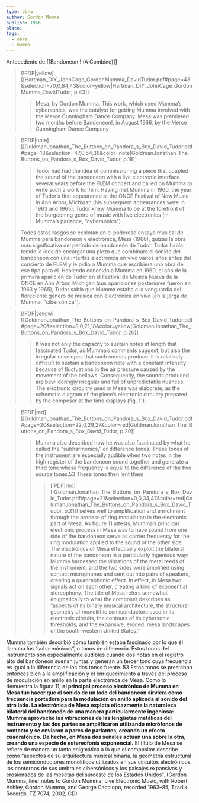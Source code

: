 ```yaml
---
type: obra
author: Gordon Mumma
publish: 1966
place: 
tags:
  - obra
  - mumma
---
```

Antecedente de [[Bandoneon ! (A Combine)]]
> [!PDF|yellow] [[Hartman_DIY_JohnCage_GordonMumma_DavidTudor.pdf#page=43&selection=70,0,84,43&color=yellow|Hartman_DIY_JohnCage_GordonMumma_DavidTudor, p.43]]
> > Mesa, by Gordon Mumma. This work, which used Mumma’s cybersonics, was the catalyst for getting Mumma involved with the Merce Cunningham Dance Company. Mesa was premiered two months before Bandoneon!, in August 1966, by the Merce Cunningham Dance Company

> [!PDF|note] [[GoldmanJonathan_The_Buttons_on_Pandora_s_Box_David_Tudor.pdf#page=18&selection=47,0,54,36&color=note|GoldmanJonathan_The_Buttons_on_Pandora_s_Box_David_Tudor, p.18]]
> > Tudor had had the idea of commissioning a piece that coupled the sound of the bandoneon with a live electronic interface several years before the FLEM concert and called on Mumma to write such a work for him. Having met Mumma in 1960, the year of Tudor’s first appearance at the ONCE Festival of New Music in Ann Arbor, Michigan (his subsequent appearances were in 1963 and 1965), Tudor knew Mumma to be at the forefront of the burgeoning genre of music with live electronics (in Mumma’s parlance, “cybersonics”)
> 
> Todos estos rasgos se explotan en el poderoso ensayo musical de Mumma para bandoneón y electrónica, Mesa (1966), quizás la obra más significativa del período de bandoneón de Tudor. Tudor había tenido la idea de encargar una pieza que combinara el sonido del bandoneón con una interfaz electrónica en vivo varios años antes del concierto de FLEM y le pidió a Mumma que escribiera una obra de ese tipo para él. Habiendo conocido a Mumma en 1960, el año de la primera aparición de Tudor en el Festival de Música Nueva de la ONCE en Ann Arbor, Michigan (sus apariciones posteriores fueron en 1963 y 1965), Tudor sabía que Mumma estaba a la vanguardia del floreciente género de música con electrónica en vivo (en la jerga de Mumma, "cibersónica").

> [!PDF|yellow] [[GoldmanJonathan_The_Buttons_on_Pandora_s_Box_David_Tudor.pdf#page=20&selection=9,0,21,18&color=yellow|GoldmanJonathan_The_Buttons_on_Pandora_s_Box_David_Tudor, p.20]]
> > It was not only the capacity to sustain notes at length that fascinated Tudor, as Mumma’s comments suggest, but also the irregular envelopes that such sounds produce: it is relatively difficult to sustain a bandoneon note with a constant intensity because of fluctuations in the air pressure caused by the movement of the bellows. Consequently, the sounds produced are bewilderingly irregular and full of unpredictable nuances. The electronic circuitry used in Mesa was elaborate, as the schematic diagram of the piece’s electronic circuitry prepared by the composer at the time displays (fig. 11).


> [!PDF|red] [[GoldmanJonathan_The_Buttons_on_Pandora_s_Box_David_Tudor.pdf#page=20&selection=22,0,29,27&color=red|GoldmanJonathan_The_Buttons_on_Pandora_s_Box_David_Tudor, p.20]]
> > Mumma also described how he was also fascinated by what he called the “subharmonics,” or difference tones. These tones of the instrument are especially audible when two notes in the high register of the bandoneon sound together and generate a third tone whose frequency is equal to the difference of the two source tones.53 These tones then lent them
> > > [!PDF|red] [[GoldmanJonathan_The_Buttons_on_Pandora_s_Box_David_Tudor.pdf#page=21&selection=0,0,34,47&color=red|GoldmanJonathan_The_Buttons_on_Pandora_s_Box_David_Tudor, p.21]]
> > selves well to amplification and enrichment through the process of ring modulation in the electronic part of Mesa. As figure 11 attests, Mumma’s principal electronic process in Mesa was to have sound from one side of the bandoneon serve as carrier frequency for the ring modulation applied to the sound of the other side. The electronics of Mesa effectively exploit the bilateral nature of the bandoneon in a particularly ingenious way: Mumma harnessed the vibrations of the metal reeds of the instrument, and the two sides were amplified using contact microphones and sent out into pairs of speakers, creating a quadraphonic effect. In effect, in Mesa two signals act on each other, creating a kind of exponential stereophony. The title of Mesa refers somewhat enigmatically to what the composer describes as “aspects of its binary musical architecture, the structural geometry of monolithic semiconductors used in its electronic circuits, the contours of its cybersonic thresholds, and the expansive, eroded, mesa landscapes of the south-western United States.”
> 
> 
Mumma también describió cómo también estaba fascinado por lo que él llamaba los “subarmónicos”, o tonos de diferencia. Estos tonos del instrumento son especialmente audibles cuando dos notas en el registro alto del bandoneón suenan juntas y generan un tercer tono cuya frecuencia es igual a la diferencia de los dos tonos fuente. 53 Estos tonos se prestaban entonces bien a la amplificación y el enriquecimiento a través del proceso de modulación en anillo en la parte electrónica de Mesa. Como lo demuestra la figura 11, **el principal proceso electrónico de Mumma en Mesa fue hacer que el sonido de un lado del bandoneón sirviera como frecuencia portadora para la modulación en anillo aplicada al sonido del otro lado. La electrónica de Mesa explota eficazmente la naturaleza bilateral del bandoneón de una manera particularmente ingeniosa: Mumma aprovechó las vibraciones de las lengüetas metálicas del instrumento y las dos partes se amplificaron utilizando micrófonos de contacto y se enviaron a pares de parlantes, creando un efecto cuadrafónico. De hecho, en Mesa dos señales actúan una sobre la otra, creando una especie de estereofonía exponencial.** El título de Mesa se refiere de manera un tanto enigmática a lo que el compositor describe como “aspectos de su arquitectura musical binaria, la geometría estructural de los semiconductores monolíticos utilizados en sus circuitos electrónicos, los contornos de sus umbrales cibersónicos y los paisajes expansivos y erosionados de las mesetas del suroeste de los Estados Unidos”. (Gordon Mumma, liner notes to Gordon Mumma: Live Electronic Music, with Robert Ashley, Gordon Mumma, and George Cacciopo, recorded 1963–85, Tzadik Records, TZ 7074, 2002, CD)



